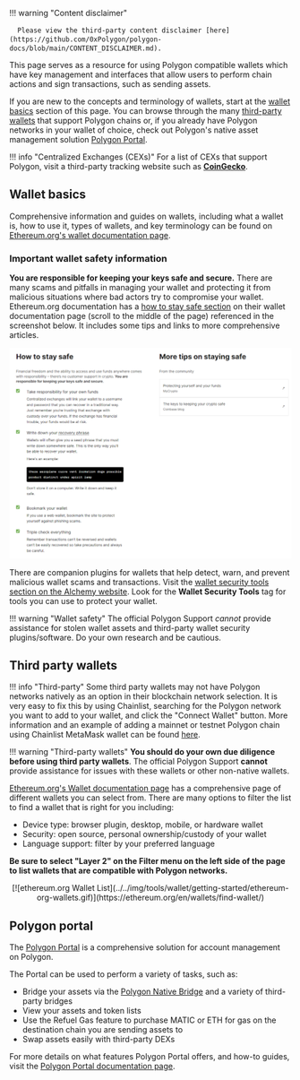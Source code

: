 !!! warning "Content disclaimer"

      Please view the third-party content disclaimer [here](https://github.com/0xPolygon/polygon-docs/blob/main/CONTENT_DISCLAIMER.md).

This page serves as a resource for using Polygon compatible wallets which have key management and interfaces that allow users to perform chain actions and sign transactions, such as sending assets.

If you are new to the concepts and terminology of wallets, start at the [wallet basics](#wallet-basics) section of this page. You can browse through the many [third-party wallets](#third-party-wallets) that support Polygon chains or, if you already have Polygon networks in your wallet of choice, check out Polygon's native asset management solution [Polygon Portal](#polygon-portal).


!!! info "Centralized Exchanges (CEXs)"
      For a list of CEXs that support Polygon, visit a third-party tracking website such as [**CoinGecko**](https://www.coingecko.com/).

## Wallet basics

Comprehensive information and guides on wallets, including what a wallet is, how to use it, types of wallets, and key terminology can be found on [Ethereum.org's wallet documentation page](https://ethereum.org/en/wallets/).

### Important wallet safety information

**You are responsible for keeping your keys safe and secure.** There are many scams and pitfalls in managing your wallet and protecting it from malicious situations where bad actors try to compromise your wallet. Ethereum.org documentation has a [how to stay safe section](https://ethereum.org/en/wallets/) on their wallet documentation page (scroll to the middle of the page) referenced in the screenshot below. It includes some tips and links to more comprehensive articles.

[![Ethereum.org: how to stay safe](../../img/tools/wallet/getting-started/wallet-safety-ethereum-org.png)](https://ethereum.org/en/wallets/)

There are companion plugins for wallets that help detect, warn, and prevent malicious wallet scams and transactions. Visit the [wallet security tools section on the Alchemy website](https://www.alchemy.com/best/wallet-security-tools). Look for the **Wallet Security Tools** tag for tools you can use to protect your wallet.

!!! warning "Wallet safety"
      The official Polygon Support _cannot_ provide assistance for stolen wallet assets and third-party wallet security plugins/software. Do your own research and be cautious.

## Third party wallets

!!! info "Third-party"
      Some third party wallets may not have Polygon networks natively as an option in their blockchain network selection. It is very easy to fix this by using Chainlist, searching for the Polygon network you want to add to your wallet, and click the "Connect Wallet" button. More information and an example of adding a mainnet or testnet Polygon chain using Chainlist MetaMask wallet can be found [here](../wallets/metamask/add-polygon-network.md).
      
!!! warning "Third-party wallets"
      **You should do your own due diligence before using third party wallets**. The official Polygon Support **cannot** provide assistance for issues with these wallets or other non-native wallets.

[Ethereum.org's Wallet documentation page](https://ethereum.org/en/wallets/) has a comprehensive page of different wallets you can select from. There are many options to filter the list to find a wallet that is right for you including:

- Device type: browser plugin, desktop, mobile, or hardware wallet
- Security: open source, personal ownership/custody of your wallet
- Language support: filter by your preferred language

**Be sure to select "Layer 2" on the Filter menu on the left side of the page to list wallets that are compatible with Polygon networks.**

<center>
[![ethereum.org Wallet List](../../img/tools/wallet/getting-started/ethereum-org-wallets.gif)](https://ethereum.org/en/wallets/find-wallet/)
</center>

## Polygon portal

The [Polygon Portal](https://portal.polygon.technology) is a comprehensive solution for account management on Polygon.

The Portal can be used to perform a variety of tasks, such as:

- Bridge your assets via the [Polygon Native Bridge](https://support.polygon.technology/support/solutions/articles/82000905011-how-does-bridging-work-) and a variety of third-party bridges
- View your assets and token lists
- Use the Refuel Gas feature to purchase MATIC or ETH for gas on the destination chain you are sending assets to
- Swap assets easily with third-party DEXs

For more details on what features Polygon Portal offers, and how-to guides, visit the [Polygon Portal documentation page](../wallets/portal.md).